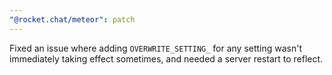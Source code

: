 ```yaml
---
"@rocket.chat/meteor": patch
---
```


Fixed an issue where adding `OVERWRITE_SETTING_` for any setting wasn't immediately taking effect sometimes, and needed a server restart to reflect.
